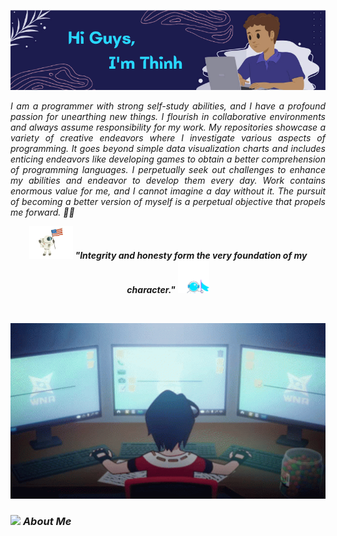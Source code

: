<p align="center">
<img src="./assets/banner.png" width="700" /> 
</p>
<p align="justify">
  <em>
	  I am a programmer with strong self-study abilities, and I have a profound passion for unearthing new things. I flourish in collaborative environments and always assume responsibility for my work. My repositories showcase a variety of creative endeavors where I investigate various aspects of programming. It goes beyond simple data visualization charts and includes enticing endeavors like developing games to obtain a better comprehension of programming languages. I perpetually seek out challenges to enhance my abilities and endeavor to develop them every day. Work contains enormous value for me, and I cannot imagine a day without it. The pursuit of becoming a better version of myself is a perpetual objective that propels me forward. 👨‍💻
  </em> 
  <br>
</p>
<p align="center">
	<img src="./assets/astronaut-apollo.gif" width="70" /> <b><i>"Integrity and honesty form the very foundation of my character."</i></b> <img src="./assets/hodlnaut-crypto.gif" width="50" />
</p>

<br>
<p align="center">
<img src="./assets/ninjala-jane.gif" width="700" /> 
</p>


### <img src="./images/stats.gif" width="30px"> **_About Me_**
